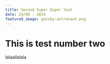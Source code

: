 ```yaml
---
title: Second Super Duper test
date: 24/09 - 2019
featured_image: gatsby-astronaut.png
---
```


# This is test number two
lalaallalala